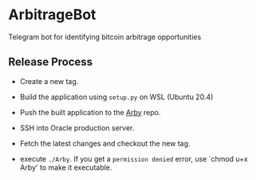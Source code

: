 # ArbitrageBot
Telegram bot for identifying bitcoin arbitrage opportunities

## Release Process
- Create a new tag. 
- Build the application using `setup.py` on WSL (Ubuntu 20.4)
- Push the built application to the [Arby](https://github.com/bl3e967/Arby.git) repo. 

- SSH into Oracle production server. 
- Fetch the latest changes and checkout the new tag. 
- execute `./Arby`. If you get a `permission denied` error, use `chmod u+x Arby' to make it executable. 
